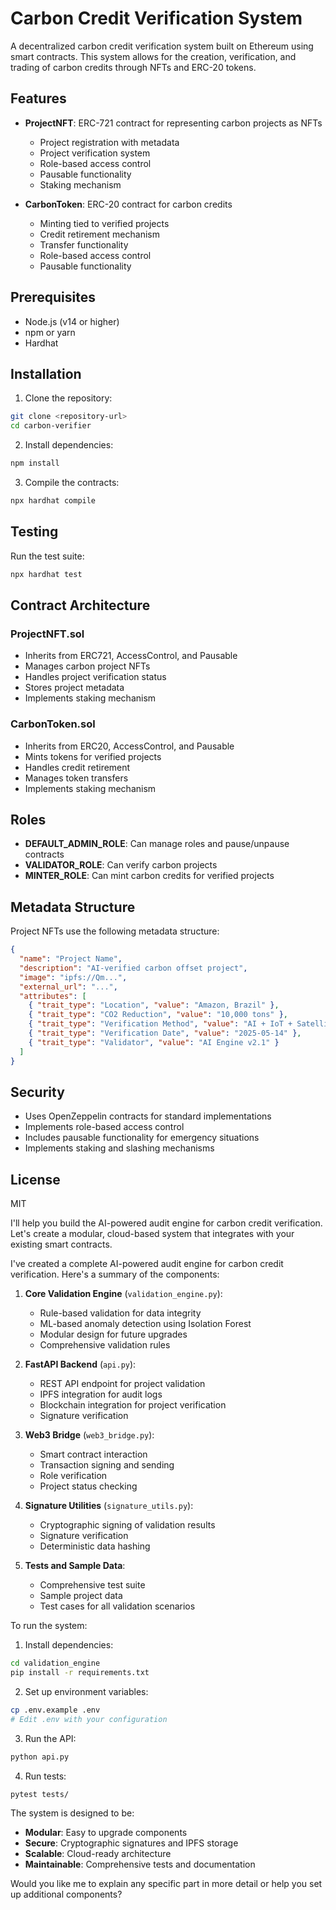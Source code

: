 # Carbon Credit Verification System

A decentralized carbon credit verification system built on Ethereum using smart contracts. This system allows for the creation, verification, and trading of carbon credits through NFTs and ERC-20 tokens.

## Features

- **ProjectNFT**: ERC-721 contract for representing carbon projects as NFTs
  - Project registration with metadata
  - Project verification system
  - Role-based access control
  - Pausable functionality
  - Staking mechanism

- **CarbonToken**: ERC-20 contract for carbon credits
  - Minting tied to verified projects
  - Credit retirement mechanism
  - Transfer functionality
  - Role-based access control
  - Pausable functionality

## Prerequisites

- Node.js (v14 or higher)
- npm or yarn
- Hardhat

## Installation

1. Clone the repository:
```bash
git clone <repository-url>
cd carbon-verifier
```

2. Install dependencies:
```bash
npm install
```

3. Compile the contracts:
```bash
npx hardhat compile
```

## Testing

Run the test suite:
```bash
npx hardhat test
```

## Contract Architecture

### ProjectNFT.sol
- Inherits from ERC721, AccessControl, and Pausable
- Manages carbon project NFTs
- Handles project verification status
- Stores project metadata
- Implements staking mechanism

### CarbonToken.sol
- Inherits from ERC20, AccessControl, and Pausable
- Mints tokens for verified projects
- Handles credit retirement
- Manages token transfers
- Implements staking mechanism

## Roles

- **DEFAULT_ADMIN_ROLE**: Can manage roles and pause/unpause contracts
- **VALIDATOR_ROLE**: Can verify carbon projects
- **MINTER_ROLE**: Can mint carbon credits for verified projects

## Metadata Structure

Project NFTs use the following metadata structure:
```json
{
  "name": "Project Name",
  "description": "AI-verified carbon offset project",
  "image": "ipfs://Qm...",
  "external_url": "...",
  "attributes": [
    { "trait_type": "Location", "value": "Amazon, Brazil" },
    { "trait_type": "CO2 Reduction", "value": "10,000 tons" },
    { "trait_type": "Verification Method", "value": "AI + IoT + Satellite" },
    { "trait_type": "Verification Date", "value": "2025-05-14" },
    { "trait_type": "Validator", "value": "AI Engine v2.1" }
  ]
}
```

## Security

- Uses OpenZeppelin contracts for standard implementations
- Implements role-based access control
- Includes pausable functionality for emergency situations
- Implements staking and slashing mechanisms

## License

MIT 





I'll help you build the AI-powered audit engine for carbon credit verification. Let's create a modular, cloud-based system that integrates with your existing smart contracts.


I've created a complete AI-powered audit engine for carbon credit verification. Here's a summary of the components:

1. **Core Validation Engine** (`validation_engine.py`):
   - Rule-based validation for data integrity
   - ML-based anomaly detection using Isolation Forest
   - Modular design for future upgrades
   - Comprehensive validation rules

2. **FastAPI Backend** (`api.py`):
   - REST API endpoint for project validation
   - IPFS integration for audit logs
   - Blockchain integration for project verification
   - Signature verification

3. **Web3 Bridge** (`web3_bridge.py`):
   - Smart contract interaction
   - Transaction signing and sending
   - Role verification
   - Project status checking

4. **Signature Utilities** (`signature_utils.py`):
   - Cryptographic signing of validation results
   - Signature verification
   - Deterministic data hashing

5. **Tests and Sample Data**:
   - Comprehensive test suite
   - Sample project data
   - Test cases for all validation scenarios

To run the system:

1. Install dependencies:
```bash
cd validation_engine
pip install -r requirements.txt
```

2. Set up environment variables:
```bash
cp .env.example .env
# Edit .env with your configuration
```

3. Run the API:
```bash
python api.py
```

4. Run tests:
```bash
pytest tests/
```

The system is designed to be:
- **Modular**: Easy to upgrade components
- **Secure**: Cryptographic signatures and IPFS storage
- **Scalable**: Cloud-ready architecture
- **Maintainable**: Comprehensive tests and documentation

Would you like me to explain any specific part in more detail or help you set up additional components?
